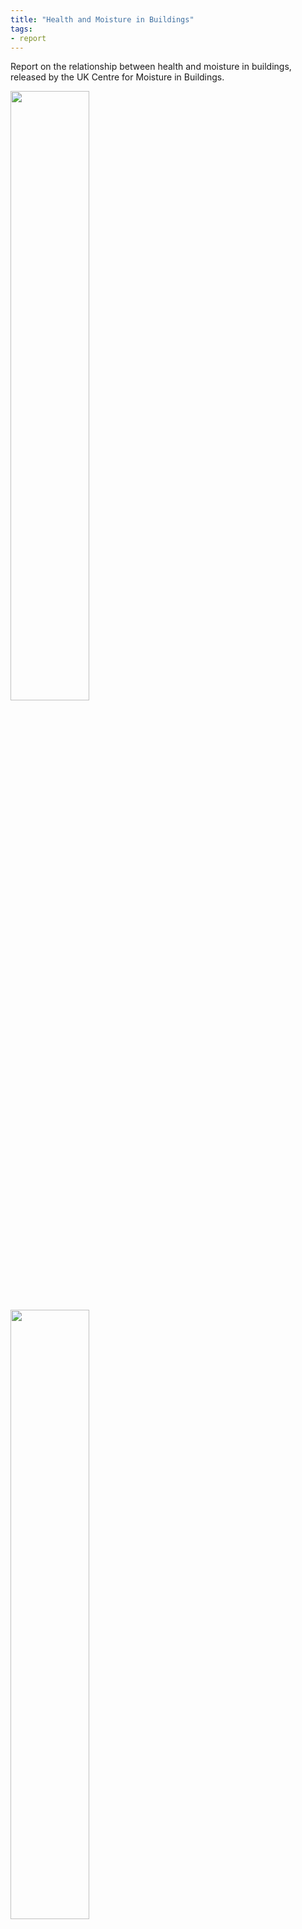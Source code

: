 ```yaml
---
title: "Health and Moisture in Buildings"
tags: 
- report
---
```


Report on the relationship between health and moisture in buildings, released by the UK Centre for Moisture in Buildings. 

<img src="https://elaraks.github.io/dampcapital/health-and-moisture-01.jpg" width="50%"/> <img src="https://elaraks.github.io/dampcapital/health-and-moisture-02.jpg" width="50%"/>

<img src="https://elaraks.github.io/dampcapital/health-and-moisture-03.jpg" width="50%"/> <img src="https://elaraks.github.io/dampcapital/health-and-moisture-04.jpg" width="50%"/>

<img src="https://elaraks.github.io/dampcapital/health-and-moisture-05.jpg" width="50%"/> <img src="https://elaraks.github.io/dampcapital/health-and-moisture-06.jpg" width="50%"/>

<img src="https://elaraks.github.io/dampcapital/health-and-moisture-07.jpg" width="50%"/> <img src="https://elaraks.github.io/dampcapital/health-and-moisture-08.jpg" width="50%"/>

<img src="https://elaraks.github.io/dampcapital/health-and-moisture-09.jpg" width="50%"/> <img src="https://elaraks.github.io/dampcapital/health-and-moisture-10.jpg" width="50%"/>

<img src="https://elaraks.github.io/dampcapital/health-and-moisture-11.jpg" width="50%"/> <img src="https://elaraks.github.io/dampcapital/health-and-moisture-12.jpg" width="50%"/>

<img src="https://elaraks.github.io/dampcapital/health-and-moisture-13.jpg" width="50%"/> <img src="https://elaraks.github.io/dampcapital/health-and-moisture-14.jpg" width="50%"/>

<img src="https://elaraks.github.io/dampcapital/health-and-moisture-15.jpg" width="50%"/> <img src="https://elaraks.github.io/dampcapital/health-and-moisture-16.jpg" width="50%"/>

<img src="https://elaraks.github.io/dampcapital/health-and-moisture-17.jpg" width="50%"/> <img src="https://elaraks.github.io/dampcapital/health-and-moisture-18.jpg" width="50%"/>

<img src="https://elaraks.github.io/dampcapital/health-and-moisture-19.jpg" width="50%"/> <img src="https://elaraks.github.io/dampcapital/health-and-moisture-20.jpg" width="50%"/>

<img src="https://elaraks.github.io/dampcapital/health-and-moisture-21.jpg" width="50%"/> <img src="https://elaraks.github.io/dampcapital/health-and-moisture-22.jpg" width="50%"/>

<img src="https://elaraks.github.io/dampcapital/health-and-moisture-23.jpg" width="50%"/> <img src="https://elaraks.github.io/dampcapital/health-and-moisture-24.jpg" width="50%"/>